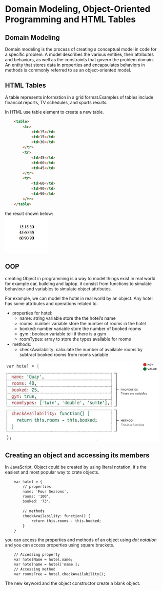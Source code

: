 # Domain Modeling, Object-Oriented Programming and HTML Tables
## Domain Modeling
Domain modeling is the process of creating a conceptual model in code for a specific problem. A model describes the various entities, their attributes and behaviors, as well as the constraints that govern the problem domain. An entity that stores data in properties and encapsulates behaviors in methods is commonly referred to as an object-oriented model.


## HTML Tables

A table represents information in a grid format.Examples of tables include financial reports, TV schedules, and sports results.

In HTML use table element to create a new table.
```html
    <table>
        <tr>
            <td>15</td>
            <td>15</td>
            <td>30</td>
        </tr>
        <tr>
            <td>45</td>
            <td>60</td>
            <td>45</td>
        </tr>
        <tr>
            <td>60</td>
            <td>90</td>
            <td>90</td>
        </tr>     
    </table>
```   
the result shown below:  
![HTML table](../img/html-table.PNG)

## OOP

creating Object in programming is a way  to model things exist in real world for example car, building and laptop. it consist from functions to simulate behaviour and variables to simulate object attributes.

For example, we can model the hotel in real world by an object. Any hotel has some attributes and operations related to. 
* properties for hotel:
    * name: string variable store the the hotel's name
    * rooms: number variable store the number of rooms in the hotel
    * booked: number variable store the number of booked rooms
    * gym : boolean variable tell if there is a gym 
    * roomTypes: array to store the types available for rooms
* methods:
    * checkAvailability: calculate the number of available rooms by subtract booked rooms from rooms variable

![hotel object](../img/hotel-object.PNG)

## Creating an object and accessing its members
In JavaScript, Object could be created by using literal notation, it's the easiest and most popular way to crate objects.  
```JS
    var hotel = {
        // properties 
        name: 'Four Seasons',
        rooms: '100',
        booked: '73',

        // methods
        checkAvailability: function() {
            return this.rooms - this.booked;
        }
    }
```

you can access the properties and methods of an object using *dot notation* and you can access properties using square brackets.  
```JS
    // Accessing property
    var hotelName = hotel.name;
    var hotelname = hotel['name'];
    // Accessing method
    var roomsFree = hotel.checkAvailability();
```

The new keyword and the object constructor create a blank object.
